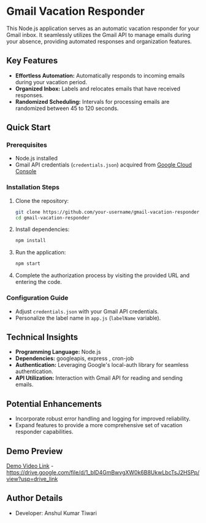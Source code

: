 # Gmail Vacation Responder

This Node.js application serves as an automatic vacation responder for your Gmail inbox. It seamlessly utilizes the Gmail API to manage emails during your absence, providing automated responses and organization features.

## Key Features

- **Effortless Automation:** Automatically responds to incoming emails during your vacation period.
- **Organized Inbox:** Labels and relocates emails that have received responses.
- **Randomized Scheduling:** Intervals for processing emails are randomized between 45 to 120 seconds.

## Quick Start

### Prerequisites

- Node.js installed
- Gmail API credentials (`credentials.json`) acquired from [Google Cloud Console](https://console.cloud.google.com/)

### Installation Steps

1. Clone the repository:

    ```bash
    git clone https://github.com/your-username/gmail-vacation-responder.git
    cd gmail-vacation-responder
    ```

2. Install dependencies:

    ```bash
    npm install
    ```

3. Run the application:

    ```bash
    npm start
    ```

4. Complete the authorization process by visiting the provided URL and entering the code.

### Configuration Guide

- Adjust `credentials.json` with your Gmail API credentials.
- Personalize the label name in `app.js` (`labelName` variable).

## Technical Insights

- **Programming Language:** Node.js
- **Dependencies:** googleapis, express , cron-job
- **Authentication:** Leveraging Google's local-auth library for seamless authentication.
- **API Utilization:** Interaction with Gmail API for reading and sending emails.

## Potential Enhancements

- Incorporate robust error handling and logging for improved reliability.
- Expand features to provide a more comprehensive set of vacation responder capabilities.

## Demo Preview

[Demo Video Link](#) - https://drive.google.com/file/d/1_bID4GmBwvgXW0k6B8UkwLbcTsJ2HSPp/view?usp=drive_link

## Author Details

- Developer: Anshul Kumar Tiwari


